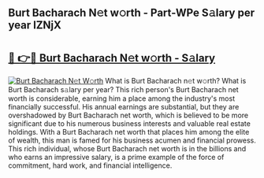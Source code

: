 ## Burt Bacharach N𝚎t w𝚘rth - Part-WPe S𝚊lary per year lZNjX

# <h2><a href="http://gc3hs6.nevu.top/?p=Burt+Bacharach">🔗 👉🔴 Burt Bacharach N𝚎t w𝚘rth - S𝚊lary</a></h2>

[![Burt Bacharach N𝚎t W𝚘rth](https://i.imgur.com/Oavwk0R.jpeg)](http://gc3hs6.nevu.top/?p=Burt+Bacharach)
What is Burt Bacharach n𝚎t w𝚘rth? What is Burt Bacharach s𝚊lary per year?
This rich person's Burt Bacharach net worth is considerable, earning him a place among the industry's most financially successful. His annual earnings are substantial, but they are overshadowed by Burt Bacharach net worth, which is believed to be more significant due to his numerous business interests and valuable real estate holdings. With a Burt Bacharach net worth that places him among the elite of wealth, this man is famed for his business acumen and financial prowess. This rich individual, whose Burt Bacharach net worth is in the billions and who earns an impressive salary, is a prime example of the force of commitment, hard work, and financial intelligence.
